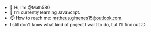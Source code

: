 - 👋 Hi, I’m @Math580
- 🌱 I’m currently learning JavaScript.
- 📫 How to reach me: matheus.gimenes15@outlook.com.
- I still don't know what kind of project I want to do, but I'll find out :D.

<!---
Math580/Math580 is a ✨ special ✨ repository because its `README.md` (this file) appears on your GitHub profile.
You can click the Preview link to take a look at your changes.
--->
